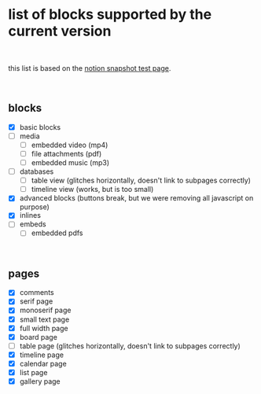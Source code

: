 # list of blocks supported by the current version

<br>

this list is based on the [notion snapshot test page](https://sueszli.notion.site/NotionSnapshot-Test-5ab361d19688436fb22f319e84b53a07).

<br>

## blocks

- [x] basic blocks
- [ ] media
  - [ ] embedded video (mp4)
  - [ ] file attachments (pdf)
  - [ ] embedded music (mp3)
- [ ] databases
  - [ ] table view (glitches horizontally, doesn't link to subpages correctly)
  - [ ] timeline view (works, but is too small)
- [x] advanced blocks (buttons break, but we were removing all javascript on purpose)
- [x] inlines
- [ ] embeds
  - [ ] embedded pdfs

<br>

## pages
- [x] comments
- [x] serif page 
- [x] monoserif page 
- [x] small text page
- [x] full width page
- [x] board page
- [ ] table page (glitches horizontally, doesn't link to subpages correctly)
- [x] timeline page
- [x] calendar page
- [x] list page
- [x] gallery page
